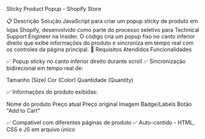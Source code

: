 Sticky Product Popup - Shopify Store

📋 Descrição
Solução JavaScript para criar um popup sticky de produto em lojas Shopify, desenvolvido como parte do processo seletivo para Technical Support Engineer na Insider.
O código cria um popup fixo no canto inferior direito que exibe informações do produto e sincroniza em tempo real com os controles da página principal.
🎯 Requisitos Atendidos
Funcionalidades

✅ Popup sticky no canto inferior direito durante scroll
✅ Sincronização bidirecional em tempo real de:

Tamanho (Size)
Cor (Color)
Quantidade (Quantity)


✅ Informações do produto exibidas:

Nome do produto
Preço atual
Preço original
Imagem
Badge/Labels
Botão "Add to Cart"


✅ Compatível com diferentes páginas de produto
✅ Auto-contido - HTML, CSS e JS em arquivo único

